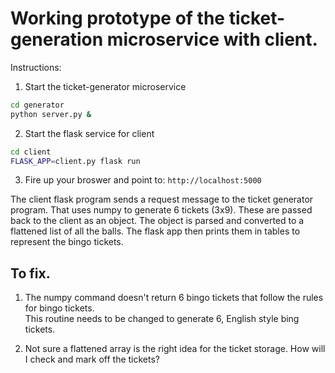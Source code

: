 # Working prototype of the ticket-generation microservice with client.
Instructions:
1. Start the ticket-generator microservice
```bash
cd generator
python server.py &
```
2. Start the flask service for client
```bash
cd client
FLASK_APP=client.py flask run
```
3. Fire up your broswer and point to: ```http://localhost:5000```

The client flask program sends a request message to the ticket generator program.  That uses numpy to generate 6
tickets (3x9).  These are passed back to the client as an object.  The object is parsed and converted to a flattened list of all the balls.  The flask app then prints them in tables to represent the bingo tickets.

## To fix.
1. The numpy command doesn't return 6 bingo tickets that follow the rules for bingo tickets.  
This routine needs to be changed to generate 6, English style bing tickets.

2. Not sure a flattened array is the right idea for the ticket storage.
How will I check and mark off the tickets?


